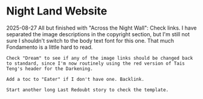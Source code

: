 # Night Land Website

2025-08-27
    All but finished with "Across the Night Wall": 
        Check links.
        I have separated the image descriptions in the copyright section, but I'm still not sure I shouldn't switch to the body text font for this one. That much Fondamento is a little hard to read.

    Check "Dream" to see if any of the image links should be changed back to standard, since I'm now routinely using the red version of Tais Teng's header for the Darkening.

    Add a toc to "Eater" if I don't have one. Backlink.

    Start another long Last Redoubt story to check the template.





